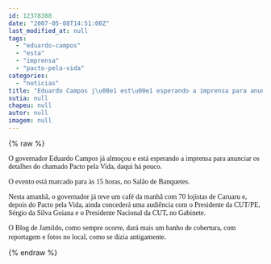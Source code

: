 ```yaml
---
id: 12378388
date: "2007-05-08T14:51:00Z"
last_modified_at: null
tags:
  - "eduardo-campos"
  - "esta"
  - "imprensa"
  - "pacto-pela-vida"
categories:
  - "noticias"
title: "Eduardo Campos j\u00e1 est\u00e1 esperando a imprensa para anunciar o Pacto Pela Vida"
sutia: null
chapeu: null
autor: null
imagem: null
---
```

{% raw %}
<p><p><font face=\"Verdana\">O governador Eduardo Campos j&aacute; almo&ccedil;ou e est&aacute; esperando a imprensa para anunciar os detalhes do chamado Pacto pela Vida, daqui h&aacute; pouco.</font></p></p>
<p><p><font face=\"Verdana\">O evento est&aacute; marcado para &agrave;s 15 horas, no Sal&atilde;o de Banquetes.</font></p></p>
<p><p><font face=\"Verdana\">Nesta amanh&atilde;, o governador j&aacute; teve um caf&eacute; da manh&atilde; com 70 lojistas de Caruaru e, depois do Pacto pela Vida, ainda conceder&aacute; uma audi&ecirc;ncia com o Presidente da CUT/PE, S&eacute;rgio da Silva Goiana e o Presidente Nacional da CUT, no Gabinete.</font></p></p>
<p><p><font face=\"Verdana\">O Blog de Jamildo, como sempre ocorre, dar&aacute; mais um banho de cobertura, com reportagem e fotos no local, como se dizia antigamente</font>.</p> </p>
{% endraw %}